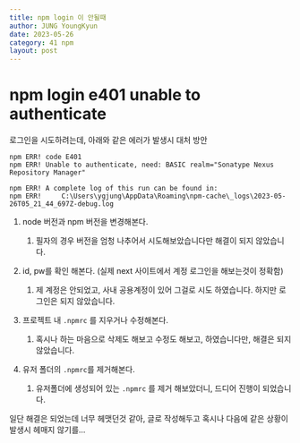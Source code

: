```yaml
---
title: npm login 이 안될때
author: JUNG YoungKyun
date: 2023-05-26
category: 41 npm
layout: post
---
```


# npm login e401 unable to authenticate

로그인을 시도하려는데, 아래와 같은 에러가 발생시 대처 방안

```
npm ERR! code E401
npm ERR! Unable to authenticate, need: BASIC realm="Sonatype Nexus Repository Manager"

npm ERR! A complete log of this run can be found in:
npm ERR!     C:\Users\ygjung\AppData\Roaming\npm-cache\_logs\2023-05-26T05_21_44_697Z-debug.log
```

1. node 버전과 npm 버전을 변경해본다.

    1. 필자의 경우 버전을 엄청 나추어서 시도해보았습니다만 해결이 되지 않았습니다.

2. id, pw를 확인 해본다. (실제 next 사이트에서 계정 로그인을 해보는것이 정확함)

    1. 제 계정은 안되었고, 사내 공용계정이 있어 그걸로 시도 하였습니다. 하지만 로그인은 되지 않았습니다.

3. 프로젝트 내 `.npmrc` 를 지우거나 수정해본다.

    1. 혹시나 하는 마음으로 삭제도 해보고 수정도 해보고, 하였습니다만, 해결은 되지 않았습니다.

4. 유저 폴더의 `.npmrc`를 제거해본다.

    1. 유저폴더에 생성되어 있는 `.npmrc` 를 제거 해보았더니, 드디어 진행이 되었습니다.

일단 해결은 되었는데 너무 헤맷던것 같아, 글로 작성해두고 혹시나 다음에 같은 상황이 발생시
헤매지 않기를...
